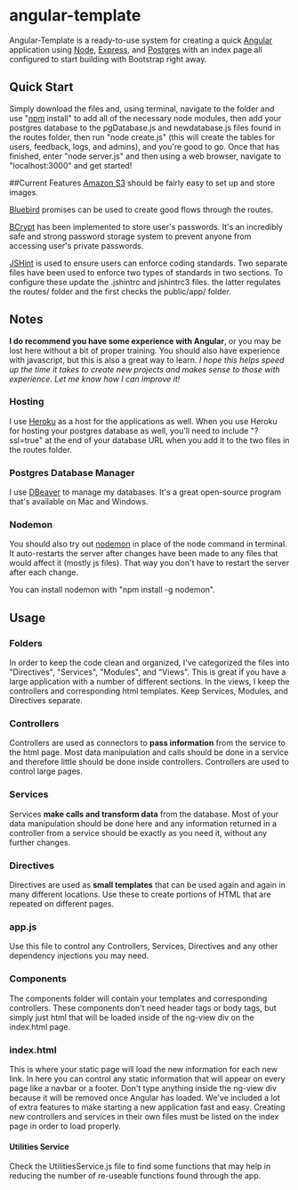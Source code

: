 # angular-template
Angular-Template is a ready-to-use system for creating a quick [Angular](https://angularjs.org) application using [Node](https://nodejs.org), [Express](http://expressjs.com), and [Postgres](https://www.postgresql.org) with an index page all configured to start building with Bootstrap right away.




## Quick Start
Simply download the files and, using terminal, navigate to the folder and use "[npm](https://www.npmjs.com) install" to add all of the necessary node modules, then add your postgres database to the pgDatabase.js and newdatabase.js files found in the routes folder, then run "node create.js" (this will create the tables for users, feedback, logs, and admins), and you're good to go. Once that has finished, enter "node server.js" and then using a web browser, navigate to "localhost:3000" and get started!

##Current Features
[Amazon S3](https://aws.amazon.com/s3/) should be fairly easy to set up and store images.

[Bluebird](http://bluebirdjs.com/docs/getting-started.html) promises can be used to create good flows through the routes.

[BCrypt](https://codahale.com/how-to-safely-store-a-password/) has been implemented to store user's passwords. It's an incredibly safe and strong password storage system to prevent anyone from accessing user's private passwords.

[JSHint](http://jshint.com) is used to ensure users can enforce coding standards. Two separate files have been used to enforce two types of standards in two sections. To configure these update the .jshintrc and jshintrc3 files. the latter regulates the routes/ folder and the first checks the public/app/ folder.



## Notes
**I do recommend you have some experience with Angular**, or you may be lost here without a bit of proper training. You should also have experience with javascript, but this is also a great way to learn.
_I hope this helps speed up the time it takes to create new projects and makes sense to those with experience. Let me know how I can improve it!_

### Hosting
I use [Heroku](https://heroku.com) as a host for the applications as well. When you use Heroku for hosting your postgres database as well, you'll need to include "?ssl=true" at the end of your database URL when you add it to the two files in the routes folder.

### Postgres Database Manager
I use [DBeaver](http://dbeaver.jkiss.org) to manage my databases. It's a great open-source program that's available on Mac and Windows.

### Nodemon
You should also try out [nodemon](https://www.npmjs.com/package/nodemon) in place of the node command in terminal. It auto-restarts the server after changes have been made to any files that would affect it (mostly js files). That way you don't have to restart the server after each change. 

You can install nodemon with "npm install -g nodemon".




## Usage
### Folders
In order to keep the code clean and organized, I've categorized the files into "Directives", "Services", "Modules", and "Views". This is great if you have a large application with a number of different sections. In the views, I keep the controllers and corresponding html templates. Keep Services, Modules, and Directives separate.

### Controllers
Controllers are used as connectors to **pass information** from the service to the html page. Most data manipulation and calls should be done in a service and therefore little should be done inside controllers. Controllers are used to control large pages.

### Services
Services **make calls and transform data** from the database. Most of your data manipulation should be done here and any information returned in a controller from a service should be exactly as you need it, without any further changes. 

### Directives
Directives are used as **small templates** that can be used again and again in many different locations. Use these to create portions of HTML that are repeated on different pages.

### app.js
Use this file to control any Controllers, Services, Directives and any other dependency injections you may need.

### Components
The components folder will contain your templates and corresponding controllers. These components don't need header tags or body tags, but simply just html that will be loaded inside of the ng-view div on the index.html page. 

### index.html
This is where your static page will load the new information for each new link. In here you can control any static information that will appear on every page like a navbar or a footer. Don't type anything inside the ng-view div because it will be removed once Angular has loaded. We've included a lot of extra features to make starting a new application fast and easy. Creating new controllers and services in their own files must be listed on the index page in order to load properly.

#### Utilities Service
Check the UtilitiesService.js file to find some functions that may help in reducing the number of re-useable functions found through the app.
